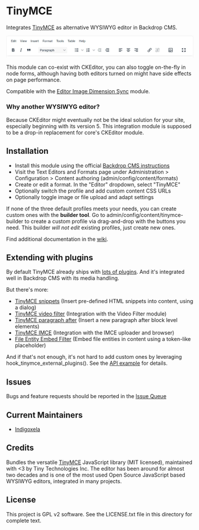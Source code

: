 # TinyMCE

Integrates [TinyMCE](https://www.tiny.cloud/) as alternative WYSIWYG editor in
Backdrop CMS.

![Screenshot of the full profile](https://raw.githubusercontent.com/backdrop-contrib/tinymce/1.x-1.x/screenshots/tinymce-full-profile.webp)

This module can co-exist with CKEditor, you can also toggle on-the-fly
 in node forms, although having both editors turned on might have side effects
 on page performance.

Compatible with the [Editor Image Dimension Sync](https://backdropcms.org/project/editorimgdimensionsync)
 module.

### Why another WYSIWYG editor?

Because CKEditor might eventually not be the ideal solution for your site,
 especially beginning with its version 5. This integration module is
 supposed to be a drop-in replacement for core's CKEditor module.

## Installation

- Install this module using the official [Backdrop CMS instructions](https://docs.backdropcms.org/documentation/extend-with-modules)
- Visit the Text Editors and Formats page under Administration > Configuration > Content authoring (admin/config/content/formats)
- Create or edit a format. In the "Editor" dropdown, select "TinyMCE"
- Optionally switch the profile and add custom content CSS URLs
- Optionally toggle image or file upload and adapt settings

If none of the three default profiles meets your needs, you can create
 custom ones with the **builder tool**. Go to admin/config/content/tinymce-builder
 to create a custom profile via drag-and-drop with the buttons you need.
 This builder *will not edit* existing profiles, just create new ones.

Find additional documentation in the [wiki](https://github.com/backdrop-contrib/tinymce/wiki).

## Extending with plugins

By default TinyMCE already ships with [lots of plugins](https://www.tiny.cloud/docs/tinymce/6/plugins/).
And it's integrated well in Backdrop CMS with its media handling.

But there's more:

- [TinyMCE snippets](https://backdropcms.org/project/tinymce_snippets)
  (Insert pre-defined HTML snippets into content, using a dialog)
- [TinyMCE video filter](https://backdropcms.org/project/tinymce_video_filter)
  (Integration with the Video Filter module)
- [TinyMCE paragraph after](https://backdropcms.org/project/tinymce_paraafter)
  (Insert a new paragraph after block level elements)
- [TinyMCE IMCE](https://backdropcms.org/project/tinymce_imce)
  (Integration with the IMCE uploader and browser)
- [File Entity Embed Filter](https://backdropcms.org/project/feef)
  (Embed file entities in content using a token-like placeholder)

And if that's not enough, it's not hard to add custom ones by leveraging
 hook_tinymce_external_plugins(). See the
 [API example](https://github.com/backdrop-contrib/tinymce/blob/1.x-1.x/tinymce.api.php#L10) for details.

## Issues

Bugs and feature requests should be reported in the [Issue Queue](https://github.com/backdrop-contrib/tinymce/issues)

## Current Maintainers

- [Indigoxela](https://github.com/indigoxela)

## Credits

Bundles the versatile [TinyMCE](https://www.tiny.cloud/) JavaScript library
(MIT licensed), maintained with <3 by Tiny Technologies Inc. The editor has
been around for almost two decades and is one of the most used Open Source
JavaScript based WYSIWYG editors, integrated in many projects.

## License

This project is GPL v2 software. See the LICENSE.txt file in this directory for complete text.
